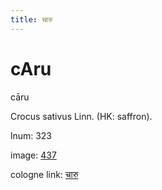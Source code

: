 ```yaml
---
title: चारु
---
```


# cAru

cāru  <div n="P" />Crocus sativus Linn. (HK: saffron).

lnum: 323

image: [437](https://www.sanskrit-lexicon.uni-koeln.de/scans/csl-apidev/servepdf.php?dict=snp&page=437)

cologne link: [चारु](https://sanskrit-lexicon.uni-koeln.de/scans/csl-apidev/getword.php?dict=snp&key=चारु)

